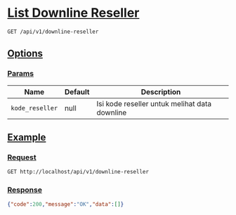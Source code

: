 # [List Downline Reseller]()

<!-- @category Common -->

```bash
GET /api/v1/downline-reseller
```

## [Options]()

### [Params]()

Name | Default | Description
--- | --- | ---
`kode_reseller` | null | Isi kode reseller untuk melihat data downline

## [Example]()

### [Request]()

```bash
GET http://localhost/api/v1/downline-reseller
```

### [Response]()

```json
{"code":200,"message":"OK","data":[]}
```